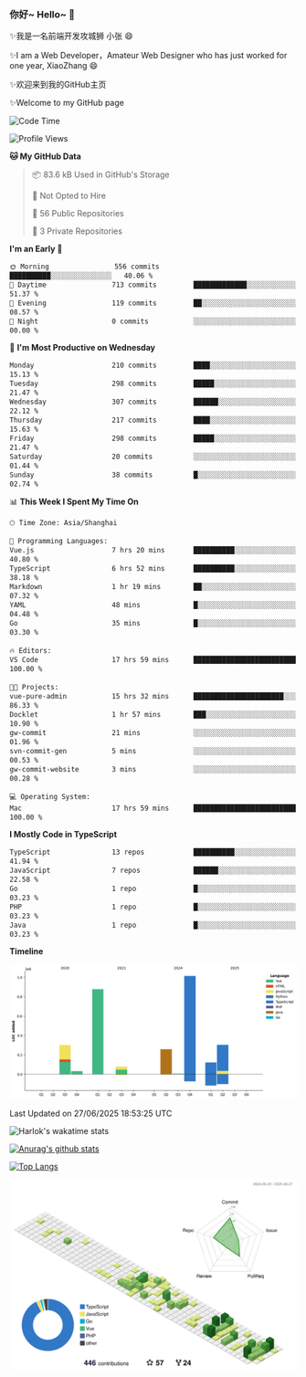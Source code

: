 ### 你好~ Hello~ 👋

✨我是一名前端开发攻城狮 小张 😄

✨I am a Web Developer，Amateur Web Designer who has just worked for one year, XiaoZhang 😄

✨欢迎来到我的GitHub主页

✨Welcome to my GitHub page
<!--
**7148505/7148505** is a ✨ _special_ ✨ repository because its `README.md` (this file) appears on your GitHub profile.

Here are some ideas to get you started:

- 🔭 I’m currently working on ...
- 🌱 I’m currently learning ...
- 👯 I’m looking to collaborate on ...
- 🤔 I’m looking for help with ...
- 💬 Ask me about ...
- 📫 How to reach me: ...
- 😄 Pronouns: ...
- ⚡ Fun fact: ...
-->

<!--START_SECTION:waka-->
![Code Time](http://img.shields.io/badge/Code%20Time-2%2C734%20hrs%2047%20mins-blue)

![Profile Views](http://img.shields.io/badge/Profile%20Views-2-blue)

**🐱 My GitHub Data** 

> 📦 83.6 kB Used in GitHub's Storage 
 > 
> 🚫 Not Opted to Hire
 > 
> 📜 56 Public Repositories 
 > 
> 🔑 3 Private Repositories 
 > 
**I'm an Early 🐤** 

```text
🌞 Morning                556 commits         ██████████░░░░░░░░░░░░░░░   40.06 % 
🌆 Daytime                713 commits         █████████████░░░░░░░░░░░░   51.37 % 
🌃 Evening                119 commits         ██░░░░░░░░░░░░░░░░░░░░░░░   08.57 % 
🌙 Night                  0 commits           ░░░░░░░░░░░░░░░░░░░░░░░░░   00.00 % 
```
📅 **I'm Most Productive on Wednesday** 

```text
Monday                   210 commits         ████░░░░░░░░░░░░░░░░░░░░░   15.13 % 
Tuesday                  298 commits         █████░░░░░░░░░░░░░░░░░░░░   21.47 % 
Wednesday                307 commits         ██████░░░░░░░░░░░░░░░░░░░   22.12 % 
Thursday                 217 commits         ████░░░░░░░░░░░░░░░░░░░░░   15.63 % 
Friday                   298 commits         █████░░░░░░░░░░░░░░░░░░░░   21.47 % 
Saturday                 20 commits          ░░░░░░░░░░░░░░░░░░░░░░░░░   01.44 % 
Sunday                   38 commits          █░░░░░░░░░░░░░░░░░░░░░░░░   02.74 % 
```


📊 **This Week I Spent My Time On** 

```text
🕑︎ Time Zone: Asia/Shanghai

💬 Programming Languages: 
Vue.js                   7 hrs 20 mins       ██████████░░░░░░░░░░░░░░░   40.80 % 
TypeScript               6 hrs 52 mins       ██████████░░░░░░░░░░░░░░░   38.18 % 
Markdown                 1 hr 19 mins        ██░░░░░░░░░░░░░░░░░░░░░░░   07.32 % 
YAML                     48 mins             █░░░░░░░░░░░░░░░░░░░░░░░░   04.48 % 
Go                       35 mins             █░░░░░░░░░░░░░░░░░░░░░░░░   03.30 % 

🔥 Editors: 
VS Code                  17 hrs 59 mins      █████████████████████████   100.00 % 

🐱‍💻 Projects: 
vue-pure-admin           15 hrs 32 mins      ██████████████████████░░░   86.33 % 
Docklet                  1 hr 57 mins        ███░░░░░░░░░░░░░░░░░░░░░░   10.90 % 
gw-commit                21 mins             ░░░░░░░░░░░░░░░░░░░░░░░░░   01.96 % 
svn-commit-gen           5 mins              ░░░░░░░░░░░░░░░░░░░░░░░░░   00.53 % 
gw-commit-website        3 mins              ░░░░░░░░░░░░░░░░░░░░░░░░░   00.28 % 

💻 Operating System: 
Mac                      17 hrs 59 mins      █████████████████████████   100.00 % 
```

**I Mostly Code in TypeScript** 

```text
TypeScript               13 repos            ██████████░░░░░░░░░░░░░░░   41.94 % 
JavaScript               7 repos             ██████░░░░░░░░░░░░░░░░░░░   22.58 % 
Go                       1 repo              █░░░░░░░░░░░░░░░░░░░░░░░░   03.23 % 
PHP                      1 repo              █░░░░░░░░░░░░░░░░░░░░░░░░   03.23 % 
Java                     1 repo              █░░░░░░░░░░░░░░░░░░░░░░░░   03.23 % 
```



**Timeline**

![Lines of Code chart](https://raw.githubusercontent.com/littleCareless/littleCareless/master/assets/bar_graph.png)


 Last Updated on 27/06/2025 18:53:25 UTC
<!--END_SECTION:waka-->
![Harlok's wakatime stats](https://github-readme-stats.vercel.app/api/wakatime?username=littleCareless)

[![Anurag's github stats](https://github-readme-stats.vercel.app/api?username=littleCareless)](https://github.com/anuraghazra/github-readme-stats)

[![Top Langs](https://github-readme-stats.vercel.app/api/top-langs/?username=littleCareless&layout=compact)](https://github.com/anuraghazra/github-readme-stats)

![](./profile-3d-contrib/profile-green-animate.svg)
